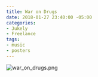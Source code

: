 ```yaml
---
title: War on Drugs
date: 2018-01-27 23:40:00 -05:00
categories:
- Jukely
- Freelance
tags:
- music
- posters
---
```


![war_on_drugs.png](/uploads/war_on_drugs.png)